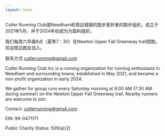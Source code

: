 ```yaml
---
layout: base
---
```


<div data-language="CN" markdown="1">

Cutler Running Club是Needham和周边城镇的跑步爱好者的跑步组织，成立于2021年5月，并于2024年初成为为盈利组织。

我们每周六早晨8点（夏季7：30）在Newton Upper Fall Greenway trail团跑。欢迎周边跑友加入。

联系方式 [cutlerrunning@gmail.com](mailto:someone@example.com)

</div>

<div data-language="EN" markdown="1">

Cutler Running Club Inc is a running organization for running enthusiasts in Needham and surrounding towns, established in May 2021, and became a non-profit organization in early 2024.

We gather for group runs every Saturday morning at 8:00 AM (7:30 AM during summer) on the Newton Upper Fall Greenway trail.
Nearby runners are welcome to join.

Contact: [cutlerrunning@gmail.com](mailto:someone@example.com)

</div>

EIN: 99-0471171

Public Charity Status: 509(a)(2)
